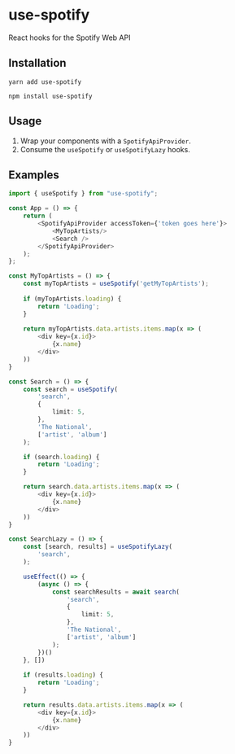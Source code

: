 # use-spotify
React hooks for the Spotify Web API

## Installation

```shell
yarn add use-spotify

npm install use-spotify
```

## Usage

1. Wrap your components with a `SpotifyApiProvider`.
2. Consume the `useSpotify` or `useSpotifyLazy` hooks.

## Examples 

```typescript jsx
import { useSpotify } from "use-spotify";

const App = () => {
    return (
        <SpotifyApiProvider accessToken={'token goes here'}>
            <MyTopArtists/>
            <Search />
        </SpotifyApiProvider>
    );
};
```

```typescript jsx
const MyTopArtists = () => {
    const myTopArtists = useSpotify('getMyTopArtists');
    
    if (myTopArtists.loading) {
        return 'Loading';
    }
    
    return myTopArtists.data.artists.items.map(x => (
        <div key={x.id}>
            {x.name}
        </div>
    ))
}
```

```typescript jsx
const Search = () => {
    const search = useSpotify(
        'search',
        {
            limit: 5,
        },
        'The National',
        ['artist', 'album']
    );

    if (search.loading) {
        return 'Loading';
    }

    return search.data.artists.items.map(x => (
        <div key={x.id}>
            {x.name}
        </div>
    ))
}
```

```typescript jsx
const SearchLazy = () => {
    const [search, results] = useSpotifyLazy(
        'search',
    );

    useEffect(() => {
        (async () => {
            const searchResults = await search(
                'search',
                {
                    limit: 5,
                },
                'The National',
                ['artist', 'album']
            );
        })()
    }, [])
    
    if (results.loading) {
        return 'Loading';
    }

    return results.data.artists.items.map(x => (
        <div key={x.id}>
            {x.name}
        </div>
    ))
}
```